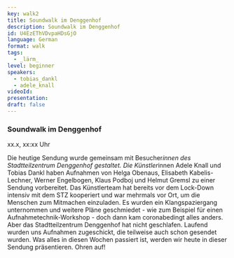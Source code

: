 ```yaml
---
key: walk2
title: Soundwalk im Denggenhof
description: Soundwalk im Denggenhof
id: U4EzEThVDvpaHDsGjO
language: German
format: walk
tags:
  - _lärm_
level: beginner
speakers:
  - tobias_dankl
  - adele_knall
videoId: 
presentation: 
draft: false
---
```


### Soundwalk im Denggenhof
xx.x, xx:xx Uhr

Die heutige Sendung wurde gemeinsam mit Besucher*innen des
Stadtteilzentrum Denggenhof gestaltet. Die Künstler*innen Adele Knall
und Tobias Dankl haben Aufnahmen von Helga Obenaus, Elisabeth
Kabelis-Lechner, Werner Engelbogen, Klaus Podboj und Helmut Gremsl zu
einer Sendung vorbereitet. Das Künstlerteam hat bereits vor dem
Lock-Down intensiv mit dem STZ kooperiert und war mehrmals vor Ort, um
die Menschen zum Mitmachen einzuladen. Es wurden ein Klangspaziergang
unternommen und weitere Pläne geschmiedet - wie zum Beispiel für einen
Aufnahmetechnik-Workshop - doch dann kam coronabedingt alles anders.
Aber das Stadtteilzentrum Denggenhof hat nicht geschlafen. Laufend
wurden uns Aufnahmen zugeschickt, die teilweise auch schon gesendet
wurden. Was alles in diesen Wochen passiert ist, werden wir heute in
dieser Sendung präsentieren. Ohren auf! 
